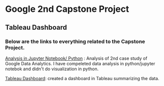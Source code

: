 # Google 2nd Capstone Project

## Tableau Dashboard

### Below are the links to everything related to the Capstone Project.

[Analysis in Jupyter Notebook/ Python](https://github.com/eshvenda0108/Health-Activity-Management/blob/main/analysis.ipynb) : Analysis of 2nd case study of Google Data Analytics. I have compeleted data analysis in python/jupyter notebok and didn't do visualization in python.

[Tableau Dashboard](https://public.tableau.com/app/profile/eshvendra/viz/healthmeasurement/Dashboard1?publish=yes): created a dashboard in Tableau summarizing the data.
